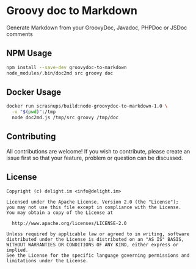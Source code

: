 # Groovy doc to Markdown

Generate Markdown from your GroovyDoc, Javadoc, PHPDoc or JSDoc comments

## NPM Usage
```bash
npm install --save-dev groovydoc-to-markdown
node_modules/.bin/doc2md src groovy doc
```

## Docker Usage

```bash
docker run scrasnups/build:node-groovydoc-to-markdown-1.0 \
  -v "$(pwd)":/tmp
  node doc2md.js /tmp/src groovy /tmp/doc
```

## Contributing

All contributions are welcome! If you wish to contribute, please create an issue first so that your feature, problem or question can be discussed.

## License

```
Copyright (c) delight.im <info@delight.im>

Licensed under the Apache License, Version 2.0 (the "License");
you may not use this file except in compliance with the License.
You may obtain a copy of the License at

  http://www.apache.org/licenses/LICENSE-2.0

Unless required by applicable law or agreed to in writing, software
distributed under the License is distributed on an "AS IS" BASIS,
WITHOUT WARRANTIES OR CONDITIONS OF ANY KIND, either express or implied.
See the License for the specific language governing permissions and
limitations under the License.
```
